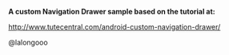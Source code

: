 **A custom Navigation Drawer sample based on the tutorial at:**

http://www.tutecentral.com/android-custom-navigation-drawer/

@lalongooo